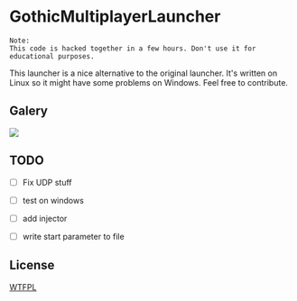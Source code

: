 # GothicMultiplayerLauncher

```
Note:
This code is hacked together in a few hours. Don't use it for educational purposes.
```

This launcher is a nice alternative to the original launcher. It's written on Linux so it might have some problems on Windows. Feel free to contribute.


## Galery
![](https://raw.githubusercontent.com/TRUEPADDii/GothicMultiplayerLauncher/master/mainwindow.png)

## TODO
- [ ] Fix UDP stuff
- [ ] test on windows
- [ ] add injector
- [ ] write start parameter to file


## License
[WTFPL](https://raw.githubusercontent.com/TRUEPADDii/GothicMultiplayerLauncher/master/LICENSE)
